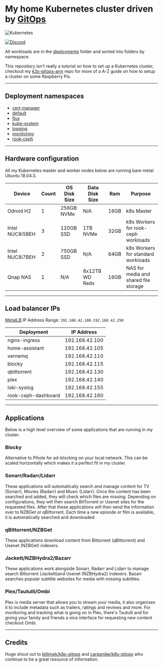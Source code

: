# My home Kubernetes cluster driven by [GitOps](https://www.weave.works/blog/what-is-gitops-really)

![Kubernetes](https://i.imgur.com/p1RzXjQ.png)

[![Discord](https://img.shields.io/badge/discord-chat-7289DA.svg?maxAge=60&style=flat-square)](https://discord.gg/hk58BZV)

All workloads are in the [deployments](./deployments/) folder and sorted into folders by namespace. 

This repository isn't really a tutorial on how to set up a Kubernetes cluster, checkout my [k3s-gitops-arm](https://github.com/onedr0p/k3s-gitops-arm) repo for more of a A-Z guide on how to setup a cluster on some Raspberry Pis.

---

## Deployment namespaces

- [cert-manager](./deployments/cert-manager)
- [default](./deployments/default)
- [flux](./deployments/flux)
- [kube-system](./deployments/kube-system)
- [logging](./deployments/logging)
- [monitoring](./deployments/monitoring)
- [rook-ceph](./deployments/rook-ceph)

---

## Hardware configuration

All my Kubernetes master and worker nodes below are running bare metal Ubuntu 18.04.3.

|Device         |Count  |OS Disk Size|Data Disk Size|Ram    |Purpose                              |
|---------------|-------|------------|--------------|-------|-------------------------------------|
|Odroid H2      |1      |256GB NVMe  |N/A           |16GB   |k8s Master                           |
|Intel NUC8i5BEH|3      |120GB SSD   |1TB NVMe      |32GB   |k8s Workers for rook-ceph workloads  |
|Intel NUC8i7BEH|2      |750GB SSD   |N/A           |64GB   |k8s Workers for standard workloads   |
|Qnap NAS       |1      |N/A         |8x12TB WD Reds|16GB   |NAS for media and shared file storage|

---

## Load balancer IPs

[MetalLB](https://metallb.universe.tf/) IP Address Range: `192.168.42.100-192.168.42.250`

|Deployment            |IP Address    |
|----------------------|--------------|
|nginx-ingress         |192.168.42.100|
|home-assistant        |192.168.42.105|
|vernemq               |192.168.42.110|
|blocky                |192.168.42.115|
|qbittorrent           |192.168.42.130|
|plex                  |192.168.42.140|
|loki-syslog           |192.168.42.155|
|rook-ceph-dashboard   |192.168.42.160|

---

## Applications

Below is a high level overview of some applications that are running in my cluster.

### Blocky

Alternative to Pihole for ad-blocking on your local network. This can be scaled horizontally which makes it a perfect fit in my cluster.

### Sonarr/Radarr/Lidarr

These applications will automatically search and manage content for TV (Sonarr), Movies (Radarr) and Music (Lidarr). Once the content has been searched and added, they will check which files are missing. Depending on configurations, they will then search BitTorrent or Usenet sites for the requested files. After that these applications will then send the information over to NZBGet or qBittorrent. Each time a new episode or film is available, it is automatically searched and downloaded.

### qBittorrent/NZBGet

These applications download content from Bittorrent (qBittorrent) and Usenet (NZBGet) indexers.

### Jackett/NZBHydra2/Bazarr

These applications work alongside Sonarr, Radarr and Lidarr to manage search Bittorrent (Jackett)and Usenet (NZBHydra2) indexers. Bazarr searches popular subtitle websites for media with missing subtitles.

### Plex/Tautulli/Ombi

Plex is media server that allows you to stream your media, it also organizes it to include metadata such as trailers, ratings and reviews and more. For monitoring and tracking what is going on in Plex, there's Tautulli and for giving your family and friends a nice interface for requesting new content checkout Ombi.

---

## Credits

Huge shout out to [billimek/k8s-gitops](https://github.com/billimek/k8s-gitops) and [carpenike/k8s-gitops](https://github.com/carpenike/k8s-gitops) who continue to be a great resource of information.
